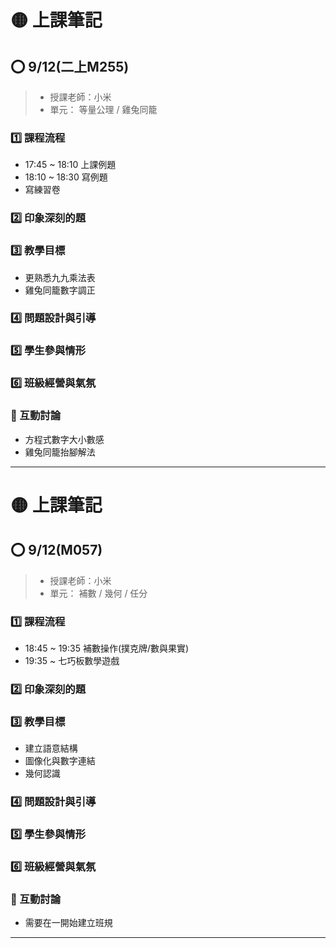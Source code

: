 # 🟡 上課筆記

## ⭕ 9/12(二上M255)

> - 授課老師：小米
> - 單元： 等量公理 / 雞兔同籠

### 1️⃣ 課程流程

- 17:45 ~ 18:10 上課例題
- 18:10 ~ 18:30 寫例題
- 寫練習卷

### 2️⃣ 印象深刻的題

### 3️⃣ 教學目標

- 更熟悉九九乘法表
- 雞兔同籠數字調正

### 4️⃣ 問題設計與引導

### 5️⃣ 學生參與情形

### 6️⃣ 班級經營與氣氛

### 🔦 互動討論

- 方程式數字大小數感
- 雞兔同籠抬腳解法

---

# 🟡 上課筆記

## ⭕ 9/12(M057)

> - 授課老師：小米
> - 單元： 補數 / 幾何 / 任分

### 1️⃣ 課程流程

- 18:45 ~ 19:35 補數操作(撲克牌/數與果實)
- 19:35 ~ 七巧板數學遊戲

### 2️⃣ 印象深刻的題

### 3️⃣ 教學目標

- 建立語意結構
- 圖像化與數字連結
- 幾何認識

### 4️⃣ 問題設計與引導

### 5️⃣ 學生參與情形

### 6️⃣ 班級經營與氣氛

### 🔦 互動討論

- 需要在一開始建立班規

---
